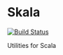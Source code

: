 Skala
=====
[![Build Status](https://travis-ci.org/Kevin-Lee/skala.svg)](https://travis-ci.org/Kevin-Lee/skala)

Utilities for Scala

